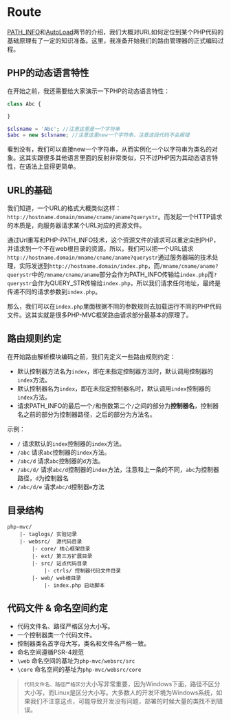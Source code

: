 # Route

[PATH_INFO](0.1-pathinfo.md)和[AutoLoad](0.1.1-autoload.md)两节的介绍，我们大概对URL如何定位到某个PHP代码的基础原理有了一定的知识准备。这里，我准备开始我们的路由管理器的正式编码过程。

PHP的动态语言特性
---

在开始之前，我还需要给大家演示一下PHP的动态语言特性：

```php
class Abc {

}

$clsname = 'Abc'; //注意这里是一个字符串
$abc = new $clsname; //注意这里new一个字符串，注意这段代码不会报错
```

看到没有，我们可以直接new一个字符串，从而实例化一个以字符串为类名的对象。这其实跟很多其他语言里面的反射非常类似，只不过PHP因为其动态语言特性，在语法上显得更简单。

URL的基础
--

我们知道，一个URL的格式大概类似这样：`http://hostname.domain/mname/cname/aname?querystr`。而发起一个HTTP请求的本质是，向服务器请求某个URL对应的资源文件。

通过Url重写和PHP-PATH_INFO技术，这个资源文件的请求可以重定向到PHP，并请求到一个不在web根目录的资源。所以，我们可以把一个URL请求`http://hostname.domain/mname/cname/aname?querystr`通过服务器端的技术处理，实际发送到`http://hostname.domain/index.php`，而`/mname/cname/aname?querystr`中的`/mname/cname/aname`部分会作为PATH_INFO传输给`index.php`而`?querystr`会作为QUERY_STR传输给`index.php`，所以我们请求任何地址，最终是传递不同的请求参数到`index.php`。

那么，我们可以在`index.php`里面根据不同的参数规则去加载运行不同的PHP代码文件。这其实就是很多PHP-MVC框架路由请求部分最基本的原理了。

路由规则约定
---

在开始路由解析模块编码之前，我们先定义一些路由规则约定：

* 默认控制器方法名为`index`，即在未指定控制器方法时，默认调用控制器的`index`方法。
* 默认控制器名为`index`，即在未指定控制器名时，默认调用`index`控制器的`index`方法。
* 请求PATH_INFO的最后一个`/`和倒数第二个`/`之间的部分为**控制器名**，控制器名之前的部分为控制器路径，之后的部分为方法名。

示例：

* `/` 请求默认的`index`控制器的`index`方法。
* `/abc` 请求`abc`控制器的`index`方法。
* `/abc/d` 请求`abc`控制器的`d`方法。
* `/abc/d/` 请求`abc/d`控制器的`index`方法，注意和上一条的不同，`abc`为控制器路径，`d`为控制器名
* `/abc/d/e` 请求`abc/d`控制器`e`方法

目录结构
---

	php-mvc/
		|- taglogs/ 实验记录
		|- websrc/	源代码目录
			|- core/ 核心框架目录
			|- ext/ 第三方扩展目录
			|- src/ 站点代码目录
				|- ctrls/ 控制器代码文件目录
			|- web/ web根目录
				|- index.php 启动脚本


代码文件 & 命名空间约定
--

* 代码文件名、路径严格区分大小写。
* 一个控制器类一个代码文件。
* 控制器类名首字母大写，类名和文件名严格一致。
* 命名空间遵循PSR-4规范
* `\web` 命名空间的基址为`php-mvc/websrc/src`
* `\core` 命名空间的基址为`php-mvc/websrc/core`

> `代码文件名、路径严格区分`大小写非常重要，因为Windows下面，路径不区分大小写，而Linux是区分大小写。大多数人的开发环境为Windows系统，如果我们不注意这点，可能导致开发没有问题，部署的时候大量的类找不到错误。